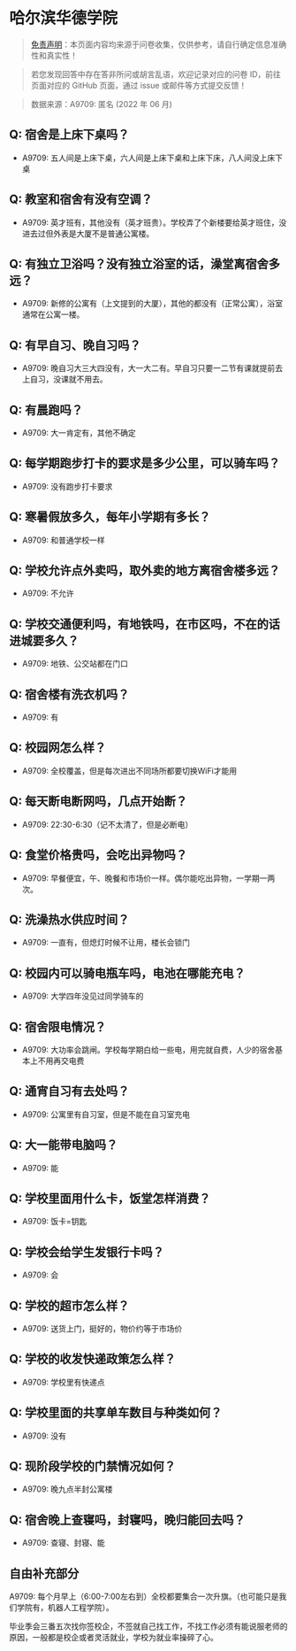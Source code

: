 # 哈尔滨华德学院

> [免责声明](https://colleges.chat/#_3)：本页面内容均来源于问卷收集，仅供参考，请自行确定信息准确性和真实性！

> 若您发现回答中存在答非所问或胡言乱语，欢迎记录对应的问卷 ID，前往页面对应的 GitHub 页面，通过 issue 或邮件等方式提交反馈！

> 数据来源：A9709: 匿名 (2022 年 06 月)

## Q: 宿舍是上床下桌吗？

- A9709: 五人间是上床下桌，六人间是上床下桌和上床下床，八人间没上床下桌

## Q: 教室和宿舍有没有空调？

- A9709: 英才班有，其他没有（英才班贵）。学校弄了个新楼要给英才班住，没进去过但外表是大厦不是普通公寓楼。

## Q: 有独立卫浴吗？没有独立浴室的话，澡堂离宿舍多远？

- A9709: 新修的公寓有（上文提到的大厦），其他的都没有（正常公寓），浴室通常在公寓一楼。

## Q: 有早自习、晚自习吗？

- A9709: 晚自习大三大四没有，大一大二有。早自习只要一二节有课就提前去上自习，没课就不用去。

## Q: 有晨跑吗？

- A9709: 大一肯定有，其他不确定

## Q: 每学期跑步打卡的要求是多少公里，可以骑车吗？

- A9709: 没有跑步打卡要求

## Q: 寒暑假放多久，每年小学期有多长？

- A9709: 和普通学校一样

## Q: 学校允许点外卖吗，取外卖的地方离宿舍楼多远？

- A9709: 不允许

## Q: 学校交通便利吗，有地铁吗，在市区吗，不在的话进城要多久？

- A9709: 地铁、公交站都在门口

## Q: 宿舍楼有洗衣机吗？

- A9709: 有

## Q: 校园网怎么样？

- A9709: 全校覆盖，但是每次进出不同场所都要切换WiFi才能用

## Q: 每天断电断网吗，几点开始断？

- A9709: 22:30-6:30（记不太清了，但是必断电）

## Q: 食堂价格贵吗，会吃出异物吗？

- A9709: 早餐便宜，午、晚餐和市场价一样。偶尔能吃出异物，一学期一两次。

## Q: 洗澡热水供应时间？

- A9709: 一直有，但熄灯时候不让用，楼长会锁门

## Q: 校园内可以骑电瓶车吗，电池在哪能充电？

- A9709: 大学四年没见过同学骑车的

## Q: 宿舍限电情况？

- A9709: 大功率会跳闸。学校每学期白给一些电，用完就自费，人少的宿舍基本上不用再交电费

## Q: 通宵自习有去处吗？

- A9709: 公寓里有自习室，但是不能在自习室充电

## Q: 大一能带电脑吗？

- A9709: 能

## Q: 学校里面用什么卡，饭堂怎样消费？

- A9709: 饭卡=钥匙

## Q: 学校会给学生发银行卡吗？

- A9709: 会

## Q: 学校的超市怎么样？

- A9709: 送货上门，挺好的，物价约等于市场价

## Q: 学校的收发快递政策怎么样？

- A9709: 学校里有快递点

## Q: 学校里面的共享单车数目与种类如何？

- A9709: 没有

## Q: 现阶段学校的门禁情况如何？

- A9709: 晚九点半封公寓楼

## Q: 宿舍晚上查寝吗，封寝吗，晚归能回去吗？

- A9709: 查寝、封寝、能

## 自由补充部分

A9709: 每个月早上（6:00-7:00左右到）全校都要集合一次升旗。（也可能只是我们学院有，机器人工程学院）。

毕业季会三番五次找你签校企，不签就自己找工作，不找工作必须有能说服老师的原因，一般都是校企或者灵活就业，学校为就业率操碎了心。